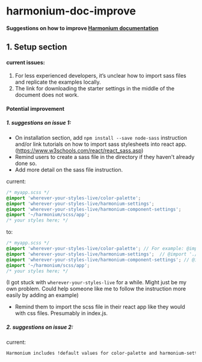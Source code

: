 # harmonium-doc-improve

#### Suggestions on how to improve [Harmonium documentation](https://harmonium.revelry.co/)

## 1. Setup section

#### current issues: 

 1. For less experienced developers, it’s unclear how to import sass files and replicate the examples locally.
 2. The link for downloading the starter settings in the middle of the document does not work.

#### Potential improvement

#####  1. suggestions on issue 1:

* On installation section, add `npm install --save node-sass` instruction  and/or 
link tutorials on how to import sass stylesheets into react app. (https://www.w3schools.com/react/react_sass.asp)
* Remind users to create a sass file in the directory if they haven't already done so.
* Add more detail on the sass file instruction.

current:
```scss
/* myapp.scss */
@import 'wherever-your-styles-live/color-palette';
@import 'wherever-your-styles-live/harmonium-settings';
@import 'wherever-your-styles-live/harmonium-component-settings';
@import '~/harmonium/scss/app';
/* your styles here; */
```
to:
```scss
/* myapp.scss */
@import 'wherever-your-styles-live/color-palette'; // For example: @import './styles/color-palette'
@import 'wherever-your-styles-live/harmonium-settings';  // @import './styles/harmonium-settings'
@import 'wherever-your-styles-live/harmonium-component-settings'; // @import './styles/harmonium-component-settings'
@import '~/harmonium/scss/app';
/* your styles here; */
```
(I got stuck with `wherever-your-styles-live` for a while. Might just be my own problem. Could help someone like me to follow the instruction more easily by adding an example)
* Remind them to import the scss file in their react app like they would with css files. Presumably in index.js.

#####  2. suggestions on issue 2:
current: 
```sh
Harmonium includes !default values for color-palette and harmonium-settings vars. You can download the starter settings here (which include color-palette.scss and harmonium-settings.scss) and easily view/edit variables to fit your project
```


